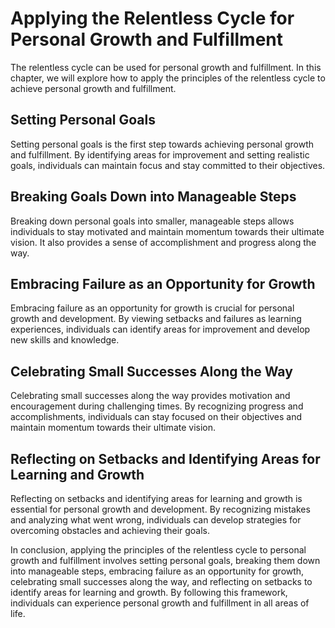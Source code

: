 Applying the Relentless Cycle for Personal Growth and Fulfillment
==========================================================================================================================================

The relentless cycle can be used for personal growth and fulfillment. In this chapter, we will explore how to apply the principles of the relentless cycle to achieve personal growth and fulfillment.

Setting Personal Goals
----------------------

Setting personal goals is the first step towards achieving personal growth and fulfillment. By identifying areas for improvement and setting realistic goals, individuals can maintain focus and stay committed to their objectives.

Breaking Goals Down into Manageable Steps
-----------------------------------------

Breaking down personal goals into smaller, manageable steps allows individuals to stay motivated and maintain momentum towards their ultimate vision. It also provides a sense of accomplishment and progress along the way.

Embracing Failure as an Opportunity for Growth
----------------------------------------------

Embracing failure as an opportunity for growth is crucial for personal growth and development. By viewing setbacks and failures as learning experiences, individuals can identify areas for improvement and develop new skills and knowledge.

Celebrating Small Successes Along the Way
-----------------------------------------

Celebrating small successes along the way provides motivation and encouragement during challenging times. By recognizing progress and accomplishments, individuals can stay focused on their objectives and maintain momentum towards their ultimate vision.

Reflecting on Setbacks and Identifying Areas for Learning and Growth
--------------------------------------------------------------------

Reflecting on setbacks and identifying areas for learning and growth is essential for personal growth and development. By recognizing mistakes and analyzing what went wrong, individuals can develop strategies for overcoming obstacles and achieving their goals.

In conclusion, applying the principles of the relentless cycle to personal growth and fulfillment involves setting personal goals, breaking them down into manageable steps, embracing failure as an opportunity for growth, celebrating small successes along the way, and reflecting on setbacks to identify areas for learning and growth. By following this framework, individuals can experience personal growth and fulfillment in all areas of life.
